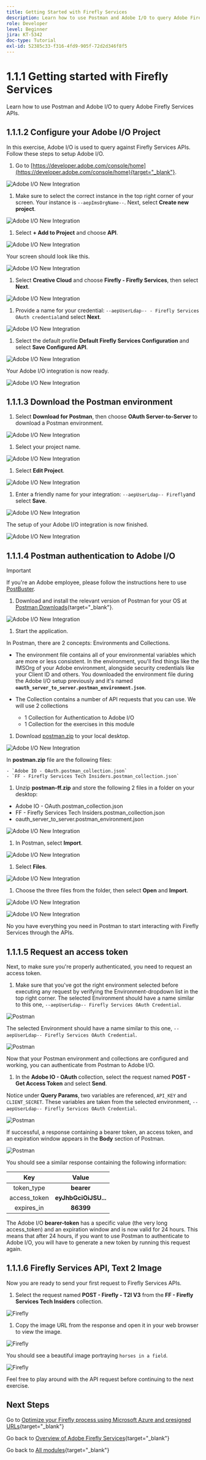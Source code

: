 ```yaml
---
title: Getting Started with Firefly Services
description: Learn how to use Postman and Adobe I/O to query Adobe Firefly Services APIs
role: Developer
level: Beginner
jira: KT-5342
doc-type: Tutorial
exl-id: 52385c33-f316-4fd9-905f-72d2d346f8f5
---
```

# 1.1.1 Getting started with Firefly Services

Learn how to use Postman and Adobe I/O to query Adobe Firefly Services APIs.

## 1.1.1.2 Configure your Adobe I/O Project

In this exercise, Adobe I/O is used to query against Firefly Services APIs. Follow these steps to setup Adobe I/O.

1. Go to [https://developer.adobe.com/console/home](https://developer.adobe.com/console/home){target="_blank"}.

  ![Adobe I/O New Integration](./images/iohome.png)

1. Make sure to select the correct instance in the top right corner of your screen. Your instance is `--aepImsOrgName--`. Next, select **Create new project**.

  ![Adobe I/O New Integration](./images/iocomp.png)

1. Select **+ Add to Project** and choose **API**.

  ![Adobe I/O New Integration](./images/adobe_io_access_api.png)

 Your screen should look like this.

  ![Adobe I/O New Integration](./images/api1.png)

1. Select **Creative Cloud** and choose **Firefly - Firefly Services**, then select **Next**.

  ![Adobe I/O New Integration](./images/api3.png)

1. Provide a name for your credential: `--aepUserLdap-- - Firefly Services OAuth credential`and select **Next**.

  ![Adobe I/O New Integration](./images/api4.png)

1. Select the default profile **Default Firefly Services Configuration** and select **Save Configured API**.

  ![Adobe I/O New Integration](./images/api9.png)

  Your Adobe I/O integration is now ready.

  ![Adobe I/O New Integration](./images/api11.png)

## 1.1.1.3 Download the Postman environment

1. Select **Download for Postman**, then choose **OAuth Server-to-Server** to download a Postman environment.

  ![Adobe I/O New Integration](./images/iopm.png)

1. Select your project name.

  ![Adobe I/O New Integration](./images/api13.png)

1. Select **Edit Project**.

  ![Adobe I/O New Integration](./images/api14.png)

1. Enter a friendly name for your integration: `--aepUserLdap-- Firefly`and select **Save**.

  ![Adobe I/O New Integration](./images/api15.png)

  The setup of your Adobe I/O integration is now finished.

  ![Adobe I/O New Integration](./images/api16.png)

## 1.1.1.4 Postman authentication to Adobe I/O

>[!IMPORTANT]
>
>If you're an Adobe employee, please follow the instructions here to use [PostBuster](./../../../postbuster.md).

1. Download and install the relevant version of Postman for your OS at [Postman Downloads](https://www.postman.com/downloads/){target="_blank"}.

  ![Adobe I/O New Integration](./images/getstarted.png)

1. Start the application.

  In Postman, there are 2 concepts: Environments and Collections.

  - The environment file contains all of your environmental variables which are more or less consistent. In the environment, you'll find things like the IMSOrg of your Adobe environment, alongside security credentials like your Client ID and others. You downloaded the environment file during the Adobe I/O setup previously and it's named  **`oauth_server_to_server.postman_environment.json`**.
    
  - The Collection contains a number of API requests that you can use. We will use 2 collections
    - 1 Collection for Authentication to Adobe I/O
    - 1 Collection for the exercises in this module

1. Download [postman.zip](./../../../assets/postman/postman-ff.zip) to your local desktop. 

  ![Adobe I/O New Integration](./images/pmfolder.png)

  In **postman.zip** file are the following files:

    - `Adobe IO - OAuth.postman_collection.json`
    - `FF - Firefly Services Tech Insiders.postman_collection.json`
  
1. Unzip **postman-ff.zip** and store the following 2 files in a folder on your desktop:
  - Adobe IO - OAuth.postman_collection.json 
  - FF - Firefly Services Tech Insiders.postman_collection.json 
  - oauth_server_to_server.postman_environment.json

  ![Adobe I/O New Integration](./images/pmfolder1.png)

1. In Postman, select **Import**.

  ![Adobe I/O New Integration](./images/postmanui.png)

1. Select **Files**.

  ![Adobe I/O New Integration](./images/choosefiles.png)

1. Choose the three files from the folder, then select **Open** and **Import**. 

  ![Adobe I/O New Integration](./images/selectfiles.png)

  ![Adobe I/O New Integration](./images/impconfirm.png)

  No you have everything you need in Postman to start interacting with Firefly Services through the APIs.

## 1.1.1.5 Request an access token

Next, to make sure you're properly authenticated, you need to request an access token.

1. Make sure that you've got the right environment selected before executing any request by verifying the Environment-dropdown list in the top right corner. The selected Environment should have a name similar to this one, `--aepUserLdap-- Firefly Services OAuth Credential`.

  ![Postman](./images/envselemea1.png)

  The selected Environment should have a name similar to this one, `--aepUserLdap-- Firefly Services OAuth Credential`.

  ![Postman](./images/envselemea.png)

  Now that your Postman environment and collections are configured and working, you can authenticate from Postman to Adobe I/O.

1. In the **Adobe IO - OAuth** collection, select the request named **POST - Get Access Token** and select **Send**. 

  Notice under **Query Params**, two variables are referenced, `API_KEY` and `CLIENT_SECRET`. These variables are taken from the selected environment, `--aepUserLdap-- Firefly Services OAuth Credential`. 

  ![Postman](./images/ioauth.png)

  If successful, a response containing a bearer token, an access token, and an expiration window appears in the **Body** section of Postman.

  ![Postman](./images/ioauthresp.png)


  You should see a similar response containing the following information:

  | Key     | Value     | 
  |:-------------:| :---------------:| 
  | token_type          | **bearer** |
  | access_token    | **eyJhbGciOiJSU...** | 
  | expires_in          | **86399** |

  The Adobe I/O **bearer-token** has a specific value (the very long access_token) and an expiration window and is now valid for 24 hours. This means that after 24 hours, if you want to use Postman to authenticate to Adobe I/O, you will have to generate a new token by running this request again.

## 1.1.1.6 Firefly Services API, Text 2 Image

Now you are ready to send your first request to Firefly Services APIs.

1. Select the request named **POST - Firefly - T2I V3** from the **FF - Firefly Services Tech Insiders** collection.

  ![Firefly](./images/ff1.png)

1. Copy the image URL from the response and open it in your web browser to view the image. 

  ![Firefly](./images/ff2.png)

  You should see a beautiful image portraying `horses in a field`.

  ![Firefly](./images/ff3.png)

Feel free to play around with the API request before continuing to the next exercise.

## Next Steps

Go to [Optimize your Firefly process using Microsoft Azure and presigned URLs](./ex2.md){target="_blank"}

Go back to [Overview of Adobe Firefly Services](./firefly-services.md){target="_blank"}

Go back to [All modules](./../../../overview.md){target="_blank"}
